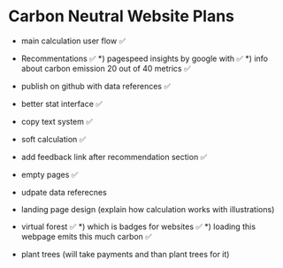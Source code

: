# Carbon Neutral Website Plans
- main calculation user flow ✅
- Recommentations ✅
  *) pagespeed insights by google with ✅
  *) info about carbon emission 20 out of 40 metrics ✅
- publish on github with data references ✅

- better stat interface ✅
- copy text system ✅
- soft calculation ✅
- add feedback link after recommendation section ✅
- empty pages ✅

- udpate data referecnes
- landing page design (explain how calculation works with illustrations)
- virtual forest ✅
  *) which is badges for websites ✅
  *) loading this webpage emits this much carbon ✅
- plant trees (will take payments and than plant trees for it)
